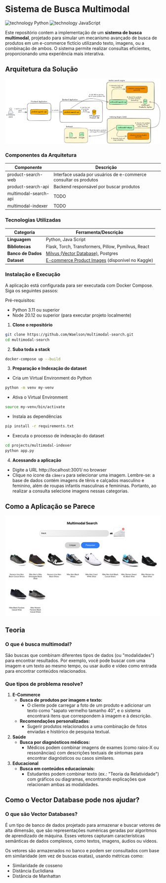 # Sistema de Busca Multimodal

![technology Python](https://img.shields.io/badge/technology-Python-blue.svg)  ![technology JavaScript](https://img.shields.io/badge/technology-JavaScript-orange.svg) 

Este repositório contem a implementação de um **sistema de busca multimodal**, projetado para simular um mecanismo avançado de busca de produtos em um e-commerce fictício utilizando texto, imagens, ou a combinação de ambos. O sistema permite realizar consultas eficientes, proporcionando uma experiência mais interativa.  

## Arquitetura da Solução
![Architecture](documentation/architecture-embedding.png)

### Componentes da Arquitetura
| **Componente**        | **Descrição**                                                    |
|-----------------------|------------------------------------------------------------------|
| product-search-web    | Interface usada por usuários de e-commerce consultar os produtos |
| product-search-api    | Backend responsável por buscar produtos                          |
| multimodal-search-api | TODO                                                             |
| multimodal-indexer    | TODO                                                             |

### Tecnologias Utilizadas
| **Categoria**         | **Ferramenta/Descrição**                                                                                              |
|------------------------|-----------------------------------------------------------------------------------------------------------------------|
| **Linguagem**          | Python, Java Script                                                                                                   |
| **Bibliotecas**        | Flask, Torch, Transformers, Pillow, Pymilvus, React                                                                   |
| **Banco de Dados**     | [Milvus (Vector Database)](https://milvus.io/), Postgres                                                                                |
| **Dataset**            | [E-commerce Product Images](https://www.kaggle.com/datasets/vikashrajluhaniwal/fashion-images) (disponível no Kaggle) |


### Instalação e Execução

A aplicação está configurada para ser executada com Docker Compose. Siga os seguintes passos:

Pré-requisitos:
- Python 3.11 ou superior
- Node 20.12 ou superior (para executar projeto localmente)

1. **Clone o repositório**

```bash
git clone https://github.com/Waelson/multimodal-search.git
cd multimodal-search
```

2. **Suba toda a stack**

```bash
docker-compose up --build
```

3. **Preparação e Indexação do dataset**
- Cria um Virtual Environment do Python

```bash
python -m venv my-venv
```

- Ativa o Virtual Environment

```bash
source my-venv/bin/activate
```
- Instala as dependências

```bash
pip install -r requirements.txt
```

- Executa o processo de indexação do dataset

```bash
cd projects/multimodal-indexer
python app.py
```

4. **Acessando a aplicação**
- Digite a URL http://localhost:3001/ no browser
- Clique no ícone da `câmera` para selecionar uma imagem. Lembre-se: a base de dados contém imagens de tênis e calçados masculino e feminino, além de roupas infantis masculinas e femininas. Portanto, ao realizar a consulta selecione imagens nessas categorias. 

## Como a Aplicação se Parece

![Screen](documentation/app-screen.png)
   
## Teoria

### O que é busca multimodal?
São buscas que combinam diferentes tipos de dados (ou "modalidades") para encontrar resultados. Por exemplo, você pode buscar com uma imagem e um texto ao mesmo tempo, ou usar áudio e vídeo como entrada para encontrar conteúdos relacionados.

### Que tipos de problema resolve?

1. **E-Commerce**
   - **Busca de produtos por imagem e texto:**
      - O cliente pode carregar a foto de um produto e adicionar um texto como "sapato vermelho tamanho 40", e o sistema encontrará itens que correspondem à imagem e à descrição.
   - **Recomendações personalizadas:**
      - Sugerir produtos relacionados a uma combinação de fotos enviadas e histórico de pesquisa textual.
2. **Saúde**
   - **Busca por diagnósticos médicos:**
      - Médicos podem combinar imagens de exames (como raios-X ou ressonâncias) com descrições textuais de sintomas para encontrar diagnósticos ou casos similares.
3. **Educacional**
   - **Busca em conteúdos educacionais:**
      - Estudantes podem combinar texto (ex.: "Teoria da Relatividade") com gráficos ou diagramas, encontrando explicações que relacionam ambas as modalidades.


## Como o Vector Database pode nos ajudar?

### O que são Vector Databases?

É um tipo de banco de dados projetado para armazenar e buscar vetores de alta dimensão, que são representações numéricas geradas por algoritmos de aprendizado de máquina. Esses vetores capturam características semânticas de dados complexos, como textos, imagens, áudios ou vídeos.

Os vetores são armazenados no banco e podem ser consultados com base em similaridade (em vez de buscas exatas), usando métricas como:
- Similaridade de cosseno
- Distância Euclidiana
- Distância de Manhattan